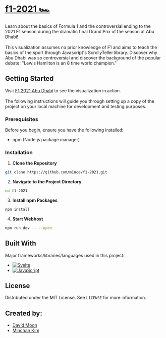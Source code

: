 <h1>
  <a href='https://m1nce.github.io/f1-2021/'>
    f1-2021 🏎️
  </a>
</h1>
<p>
Learn about the basics of Formula 1 and the controversial ending to the 2021 F1 season during the dramatic final Grand Prix of the season at Abu Dhabi! <br><br>
This visualization assumes no prior knowledge of F1 and aims to teach the basics of the sport through Javascript's ScrollyTeller library. Discover why Abu Dhabi was so controversial and discover the background of the popular debate: "Lewis Hamilton is an 8 time world champion."
</p>



<!-- GETTING STARTED -->
## Getting Started
Visit <a href="https://m1nce.github.io/f1-2021/" target="_blank">F1 2021 Abu Dhabi</a> to see the visualization in action. <br><br>
The following instructions will guide you through setting up a copy of the project on your local machine for development and testing purposes.

### Prerequisites
Before you begin, ensure you have the following installed:
- npm (Node.js package manager)

### Installation
1. **Clone the Repository**
  ```bash
  git clone https://github.com/m1nce/f1-2021.git
  ```

2. **Navigate to the Project Directory**
 ```bash
 cd f1-2021
 ```
3. **Install npm Packages**
 ```bash
 npm install
 ```
4. **Start Webhost**
 ```bash
 npm run dev -- --open
 ```

<!-- LANGUAGES/FRAMEWORKS -->
## Built With

Major frameworks/libraries/languages used in this project:

* [![Svelte][Svelte.dev]][Svelte-url]
* [![JavaScript][Javascript]][Javascript-url]

<!-- LICENSE -->
## License

Distributed under the MIT License. See `LICENSE` for more information.

<!-- CONTRIBUTORS -->
## Created by:
* [David Moon](https://github.com/D2jc)
* [Minchan Kim](https://github.com/m1nce)

<!-- MARKDOWN LINKS & IMAGES -->
[Javascript]: https://shields.io/badge/JavaScript-F7DF1E?logo=JavaScript&logoColor=000&style=flat-square
[Javascript-url]: https://www.javascript.com/
[Svelte.dev]: https://img.shields.io/badge/Svelte-4A4A55?style=for-the-badge&logo=svelte&logoColor=FF3E00
[Svelte-url]: https://svelte.dev/
